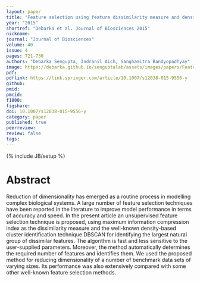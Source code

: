 ```yaml
---
layout: paper
title: "Feature selection using feature dissimilarity measure and density-based clustering: Application to biological data"
year: "2015"
shortref: "Debarka et al. Journal of Biosciences 2015"
nickname:
journal: "Journal of Biosciences"
volume: 40
issue: 4
pages: 721-730
authors: "Debarka Sengupta, Indranil Aich, Sanghamitra Bandyopadhyay"
image: https://debarka.github.io/senguptalab/assets/images/papers/FeatureSelection.png
pdf:
pdflink: https://link.springer.com/article/10.1007/s12038-015-9556-y
github:
pmid:
pmcid:
f1000:
figshare:
doi: 10.1007/s12038-015-9556-y
category: paper
published: true
peerreview:
review: false
tags:
---
```

{% include JB/setup %}


# Abstract

Reduction of dimensionality has emerged as a routine process in modelling complex biological systems. A large number of feature selection techniques have been reported in the literature to improve model performance in terms of accuracy and speed. In the present article an unsupervised feature selection technique is proposed, using maximum information compression index as the dissimilarity measure and the well-known density-based cluster identification technique DBSCAN for identifying the largest natural group of dissimilar features. The algorithm is fast and less sensitive to the user-supplied parameters. Moreover, the method automatically determines the required number of features and identifies them. We used the proposed method for reducing dimensionality of a number of benchmark data sets of varying sizes. Its performance was also extensively compared with some other well-known feature selection methods.
